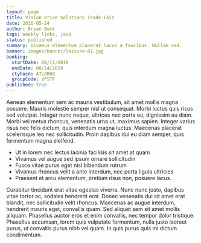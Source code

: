 ```yaml
---
layout: page
title: Vision Price Solutions Trade Fair
date: 2016-05-24
author: Bryan Beck
tags: weekly links, java
status: published
summary: Vivamus elementum placerat lacus a faucibus. Nullam sed.
banner: images/banner/leisure-01.jpg
booking:
  startDate: 08/11/2019
  endDate: 08/14/2019
  ctyhocn: ATLGRHX
  groupCode: VPSTF
published: true
---
```

Aenean elementum sem ac mauris vestibulum, sit amet mollis magna posuere. Mauris molestie semper nisl ut consequat. Morbi luctus quis risus sed volutpat. Integer nunc neque, ultrices nec porta eu, dignissim eu diam. Morbi vel metus rhoncus, venenatis urna ut, maximus sapien. Integer varius risus nec felis dictum, quis interdum magna luctus. Maecenas placerat scelerisque leo nec sollicitudin. Proin dapibus dui eu diam semper, quis fermentum magna eleifend.

* Ut in lorem nec lectus lacinia facilisis sit amet at quam
* Vivamus vel augue sed ipsum ornare sollicitudin
* Fusce vitae purus eget nisl bibendum rutrum
* Vivamus rhoncus velit a ante interdum, nec porta ligula ultricies
* Praesent et arcu elementum, pretium risus non, posuere lacus.

Curabitur tincidunt erat vitae egestas viverra. Nunc nunc justo, dapibus vitae tortor ac, sodales hendrerit erat. Donec venenatis dui sit amet erat blandit, nec sollicitudin velit rhoncus. Maecenas ac augue interdum, hendrerit mauris eget, convallis quam. Sed aliquet sem sit amet mollis aliquam. Phasellus auctor eros et enim convallis, nec tempor dolor tristique. Phasellus accumsan, lorem quis vulputate fermentum, nulla justo laoreet purus, ut convallis purus nibh vel quam. In quis purus quis mi dictum condimentum.
